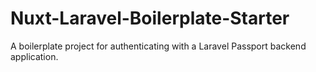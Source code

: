 # Nuxt-Laravel-Boilerplate-Starter
A boilerplate project for authenticating with a Laravel Passport backend application.
